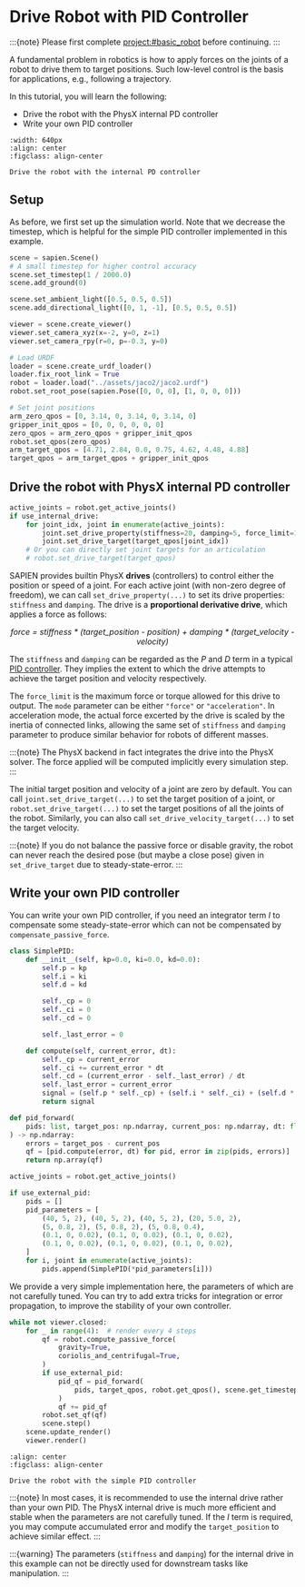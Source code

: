 # Drive Robot with PID Controller

:::{note}
Please first complete <project:#basic_robot> before continuing.
:::

A fundamental problem  in robotics is how to apply forces on the joints of a robot to drive them to target positions.
Such low-level control is the basis for applications, e.g., following a trajectory.

In this tutorial, you will learn the following:

* Drive the robot with the PhysX internal PD controller
* Write your own PID controller

```{figure} assets/pid_internal.gif
:width: 640px
:align: center
:figclass: align-center

Drive the robot with the internal PD controller
```
    
## Setup

As before, we first set up the simulation world.
Note that we decrease the timestep, which is helpful for the simple PID controller implemented in this example.

```python
scene = sapien.Scene()
# A small timestep for higher control accuracy
scene.set_timestep(1 / 2000.0)
scene.add_ground(0)

scene.set_ambient_light([0.5, 0.5, 0.5])
scene.add_directional_light([0, 1, -1], [0.5, 0.5, 0.5])

viewer = scene.create_viewer()
viewer.set_camera_xyz(x=-2, y=0, z=1)
viewer.set_camera_rpy(r=0, p=-0.3, y=0)

# Load URDF
loader = scene.create_urdf_loader()
loader.fix_root_link = True
robot = loader.load("../assets/jaco2/jaco2.urdf")
robot.set_root_pose(sapien.Pose([0, 0, 0], [1, 0, 0, 0]))

# Set joint positions
arm_zero_qpos = [0, 3.14, 0, 3.14, 0, 3.14, 0]
gripper_init_qpos = [0, 0, 0, 0, 0, 0]
zero_qpos = arm_zero_qpos + gripper_init_qpos
robot.set_qpos(zero_qpos)
arm_target_qpos = [4.71, 2.84, 0.0, 0.75, 4.62, 4.48, 4.88]
target_qpos = arm_target_qpos + gripper_init_qpos
```

## Drive the robot with PhysX internal PD controller

```python
active_joints = robot.get_active_joints()
if use_internal_drive:
    for joint_idx, joint in enumerate(active_joints):
        joint.set_drive_property(stiffness=20, damping=5, force_limit=1000, mode="force")
        joint.set_drive_target(target_qpos[joint_idx])
    # Or you can directly set joint targets for an articulation
    # robot.set_drive_target(target_qpos)
```

SAPIEN provides builtin PhysX **drives** (controllers) to control either the position or speed of a joint.
For each active joint (with non-zero degree of freedom), we can call `set_drive_property(...)` to set its drive properties: `stiffness` and `damping`.
The drive is a **proportional derivative drive**, which applies a force as follows: 

<p align="center">
    <i>force = stiffness * (target_position - position) + damping * (target_velocity - velocity)</i>
</p>

The `stiffness` and `damping` can be regarded as the *P* and *D* term in a typical [PID controller](https://en.wikipedia.org/wiki/PID_controller).
They implies the extent to which the drive attempts to achieve the target position and velocity respectively.

The `force_limit` is the maximum force or torque allowed for this drive to
output. The `mode` parameter can be either `"force"` or `"acceleration"`. In
acceleration mode, the actual force excerted by the drive is scaled by the
inertia of connected links, allowing the same set of `stiffness` and `damping`
parameter to produce similar behavior for robots of different masses.

:::{note}
   The PhysX backend in fact integrates the drive into the PhysX solver.
   The force applied will be computed implicitly every simulation step.
:::

The initial target position and velocity of a joint are zero by default.
You can call `joint.set_drive_target(...)` to set the target position of a joint, or `robot.set_drive_target(...)` to set the target positions of all the joints of the robot.
Similarly, you can also call `set_drive_velocity_target(...)` to set the target velocity.

:::{note}
   If you do not balance the passive force or disable gravity, the robot can never reach the desired pose (but maybe a close pose) given in `set_drive_target` due to steady-state-error.
:::

## Write your own PID controller

You can write your own PID controller, if you need an integrator term *I* to
compensate some steady-state-error which can not be compensated by
``compensate_passive_force``.

```python
class SimplePID:
    def __init__(self, kp=0.0, ki=0.0, kd=0.0):
        self.p = kp
        self.i = ki
        self.d = kd

        self._cp = 0
        self._ci = 0
        self._cd = 0

        self._last_error = 0

    def compute(self, current_error, dt):
        self._cp = current_error
        self._ci += current_error * dt
        self._cd = (current_error - self._last_error) / dt
        self._last_error = current_error
        signal = (self.p * self._cp) + (self.i * self._ci) + (self.d * self._cd)
        return signal

def pid_forward(
    pids: list, target_pos: np.ndarray, current_pos: np.ndarray, dt: float
) -> np.ndarray:
    errors = target_pos - current_pos
    qf = [pid.compute(error, dt) for pid, error in zip(pids, errors)]
    return np.array(qf)
```

```python
active_joints = robot.get_active_joints()

if use_external_pid:
    pids = []
    pid_parameters = [
        (40, 5, 2), (40, 5, 2), (40, 5, 2), (20, 5.0, 2),
        (5, 0.8, 2), (5, 0.8, 2), (5, 0.8, 0.4),
        (0.1, 0, 0.02), (0.1, 0, 0.02), (0.1, 0, 0.02),
        (0.1, 0, 0.02), (0.1, 0, 0.02), (0.1, 0, 0.02),
    ]
    for i, joint in enumerate(active_joints):
        pids.append(SimplePID(*pid_parameters[i]))
```

We provide a very simple implementation here, the parameters of which are not carefully tuned.
You can try to add extra tricks for integration or error propagation, to improve the stability of your own controller.

```python
while not viewer.closed:
    for _ in range(4):  # render every 4 steps
        qf = robot.compute_passive_force(
            gravity=True,
            coriolis_and_centrifugal=True,
        )
        if use_external_pid:
            pid_qf = pid_forward(
                pids, target_qpos, robot.get_qpos(), scene.get_timestep()
            )
            qf += pid_qf
        robot.set_qf(qf)
        scene.step()
    scene.update_render()
    viewer.render()
```

```{figure} assets/pid_external.gif
:align: center
:figclass: align-center

Drive the robot with the simple PID controller
```
   
:::{note}
   In most cases, it is recommended to use the internal drive rather than your
   own PID. The PhysX internal drive is much more efficient and stable when the
   parameters are not carefully tuned. If the *I* term is required, you may
   compute accumulated error and modify the `target_position` to achieve similar
   effect.
:::

:::{warning}
   The parameters (``stiffness`` and ``damping``) for the internal drive in this example can not be directly used for downstream tasks like manipulation. 
:::
